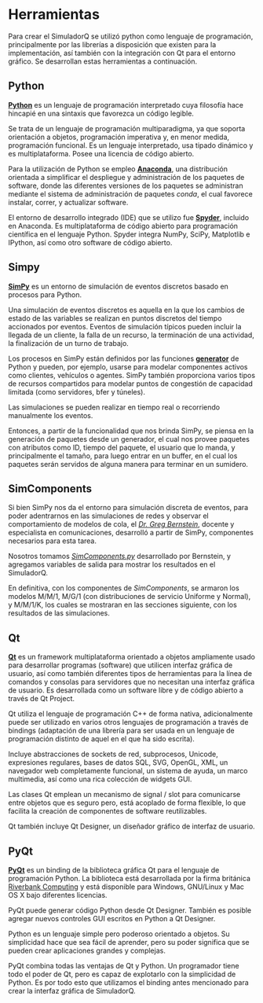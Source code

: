#  Herramientas 
Para crear el SimuladorQ se utilizó python como lenguaje de programación, principalmente por las librerías a disposición que existen para la implementación, así también con la integración con Qt para el entorno gráfico. Se desarrollan estas herramientas a continuación.  

## Python
[**Python**](https://www.python.org)  es un  lenguaje de programación  interpretado cuya filosofía hace hincapié en una sintaxis que favorezca un código legible. 

Se trata de un lenguaje de programación multiparadigma, ya que soporta orientación a objetos, programación imperativa y, en menor medida, programación funcional. Es un lenguaje interpretado, usa tipado dinámico y es multiplataforma. Posee una licencia de  código abierto.

Para la utilización de Python se empleo [**Anaconda**](https://anaconda.org), una distribución orientada a simplificar el despliegue y administración de los paquetes de software, donde las diferentes versiones de los paquetes se administran mediante el sistema de administración de paquetes *conda*, el cual favorece instalar, correr, y actualizar software. 

El entorno de desarrollo integrado (IDE) que se utilizo fue [**Spyder**](https://anaconda.org/anaconda/spyder), incluido en Anaconda. Es multiplataforma de código abierto para programación científica en el lenguaje Python. Spyder integra NumPy, SciPy, Matplotlib e IPython, así como otro software de código abierto. 

## Simpy
[**SimPy**](http://simpy.readthedocs.io/en/latest/index.html) es un entorno de simulación de eventos discretos basado en procesos para Python.

Una simulación de eventos discretos es aquella en la que los cambios de estado de las variables se realizan en puntos discretos del tiempo accionados por eventos. Eventos de simulación típicos pueden incluir la llegada de un cliente, la falla de un recurso, la terminación de una actividad, la finalización de un turno de trabajo.

Los procesos en SimPy están definidos por las funciones [**generator**](https://docs.python.org/3/glossary.html#term-generator) de Python y pueden, por ejemplo, usarse para modelar componentes activos como clientes, vehículos o agentes. SimPy también proporciona varios tipos de recursos compartidos para modelar puntos de congestión de capacidad limitada (como servidores, bfer y túneles).

Las simulaciones se pueden realizar en tiempo real o recorriendo manualmente los eventos.

Entonces, a partir de la funcionalidad que nos brinda SimPy, se piensa en la generación de paquetes desde un generador, el cual nos provee paquetes con atributos como ID, tiempo del paquete, el usuario que lo manda, y principalmente el tamaño, para luego entrar en un buffer, en el cual los paquetes serán servidos de alguna manera para terminar en un sumidero. 

## SimComponents
Si bien SimPy nos da el entorno para simulación discreta de eventos, para poder adentrarnos en las simulaciones de redes y observar el comportamiento de modelos de cola, el [*Dr. Greg Bernstein*](https://www.grotto-networking.com/index.html), docente y especialista en comunicaciones, desarrolló a partir de SimPy, componentes necesarios para esta tarea.  

Nosotros tomamos [*SimComponents.py*](https://www.grotto-networking.com/DiscreteEventPython.html) desarrollado por Bernstein, y agregamos variables de salida para mostrar los resultados en el SimuladorQ.

En definitiva, con los componentes de *SimComponents*, se armaron los modelos M/M/1, M/G/1 (con distribuciones de servicio Uniforme y Normal), y M/M/1/K, los cuales se mostraran en las secciones siguiente, con los resultados de las simulaciones.
 
## Qt
[**Qt**](https://www.qt.io/) es un framework multiplataforma orientado a objetos ampliamente usado para desarrollar programas (software) que utilicen interfaz gráfica de usuario, así como también diferentes tipos de herramientas para la línea de comandos y consolas para servidores que no necesitan una interfaz gráfica de usuario. Es desarrollada como un software libre y de código abierto a través de Qt Project.

Qt utiliza el lenguaje de programación C++ de forma nativa, adicionalmente puede ser utilizado en varios otros lenguajes de programación a través de bindings (adaptación de una librería para ser usada en un lenguaje de programación distinto de aquel en el que ha sido escrita). 

Incluye abstracciones de sockets de red, subprocesos, Unicode, expresiones regulares, bases de datos SQL, SVG, OpenGL, XML, un navegador web completamente funcional, un sistema de ayuda, un marco multimedia, así como una rica colección de widgets GUI.

Las clases Qt emplean un mecanismo de signal / slot para comunicarse entre objetos que es seguro pero, está acoplado de forma flexible, lo que facilita la creación de componentes de software reutilizables.

Qt también incluye Qt Designer, un diseñador gráfico de interfaz de usuario.

## PyQt

[**PyQt**](https://www.riverbankcomputing.com/software/pyqt/intro) es un binding de la biblioteca gráfica Qt para el lenguaje de programación Python. La biblioteca está desarrollada por la firma británica [Riverbank Computing](https://www.riverbankcomputing.com/news) y está disponible para Windows, GNU/Linux y Mac OS X bajo diferentes licencias. 

PyQt puede generar código Python desde Qt Designer. También es posible agregar nuevos controles GUI escritos en Python a Qt Designer.

Python es un lenguaje simple pero poderoso orientado a objetos. Su simplicidad hace que sea fácil de aprender, pero su poder significa que se pueden crear aplicaciones grandes y complejas. 

PyQt combina todas las ventajas de Qt y Python. Un programador tiene todo el poder de Qt, pero es capaz de explotarlo con la simplicidad de Python. Es por todo esto que utilizamos el binding antes mencionado para crear la interfaz gráfica de SimuladorQ.

<!--stackedit_data:
eyJoaXN0b3J5IjpbMTA1MDk2MTgzMiwtMTIyNDc4MzM0LC0xMj
kyNjg2NDczLC0xMDIxMzgyMTk2LDE2OTcxMDEwMjgsODUyOTM0
MTExLDEyNzMxNzE3NzksNjgwNjk4NTgzLDE2MzUwMjg4NDAsMT
k5Mzc5NTM2NywxNjA2MzExNjkwLC0zNjQ2MTg1NDgsMTM2MDQ3
ODM3OSwxODU1NDU3MDUyLC03MjkwODM4OTEsLTEwNzEzMzk5Mj
UsMTc0MzU2MjUyOSwtNDY0OTg0NTA3XX0=
-->
